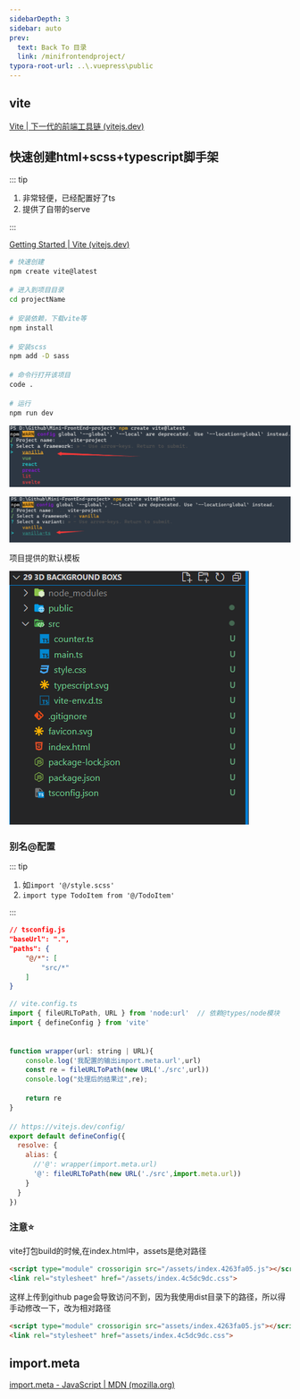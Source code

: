 ```yaml
---
sidebarDepth: 3
sidebar: auto
prev:
  text: Back To 目录
  link: /minifrontendproject/
typora-root-url: ..\.vuepress\public
---
```




## vite

[Vite | 下一代的前端工具链 (vitejs.dev)](https://cn.vitejs.dev/)



## 快速创建html+scss+typescript脚手架

::: tip

1. 非常轻便，已经配置好了ts
2. 提供了自带的serve

:::

[Getting Started | Vite (vitejs.dev)](https://vitejs.dev/guide/#scaffolding-your-first-vite-project)

```sh
# 快速创建
npm create vite@latest

# 进入到项目目录
cd projectName

# 安装依赖，下载vite等
npm install

# 安装scss
npm add -D sass

# 命令行打开该项目
code .

# 运行
npm run dev
```

![image-20220724173911996](/images/minifrontendproject/image-20220724173911996.png)

![image-20220724174033888](/images/minifrontendproject/image-20220724174033888.png)

项目提供的默认模板

![image-20220724174831859](/images/minifrontendproject/image-20220724174831859.png)



### 别名@配置

::: tip

1. 如`import '@/style.scss'`
2. `import type TodoItem from '@/TodoItem'` 

:::

```json
// tsconfig.js
"baseUrl": ".",
"paths": {
    "@/*": [
        "src/*"
    ]
}
```



```js
// vite.config.ts
import { fileURLToPath, URL } from 'node:url'  // 依赖@types/node模块
import { defineConfig } from 'vite'


function wrapper(url: string | URL){
    console.log('我配置的输出import.meta.url',url)
    const re = fileURLToPath(new URL('./src',url))
    console.log("处理后的结果过",re);
    
    return re
}

// https://vitejs.dev/config/
export default defineConfig({
  resolve: {
    alias: {
      //'@': wrapper(import.meta.url)
      '@': fileURLToPath(new URL('./src',import.meta.url))
    }
  }
})
```





### 注意⭐

vite打包build的时候,在index.html中，assets是绝对路径

```html
<script type="module" crossorigin src="/assets/index.4263fa05.js"></script>
<link rel="stylesheet" href="/assets/index.4c5dc9dc.css">
```

这样上传到github page会导致访问不到，因为我使用dist目录下的路径，所以得手动修改一下，改为相对路径

```html
<script type="module" crossorigin src="assets/index.4263fa05.js"></script>
<link rel="stylesheet" href="assets/index.4c5dc9dc.css">
```





## import.meta

[import.meta - JavaScript | MDN (mozilla.org)](https://developer.mozilla.org/en-US/docs/Web/JavaScript/Reference/Operators/import.meta)





